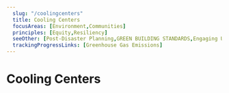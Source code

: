 ```yaml
---
  slug: "/coolingcenters"
  title: Cooling Centers 
  focusAreas: [Environment,Communities]
  principles: [Equity,Resiliency]
  seeOther: [Post-Disaster Planning,GREEN BUILDING STANDARDS,Engaging Underserved Communities]
  trackingProgressLinks: [Greenhouse Gas Emissions]
---
```

# Cooling Centers